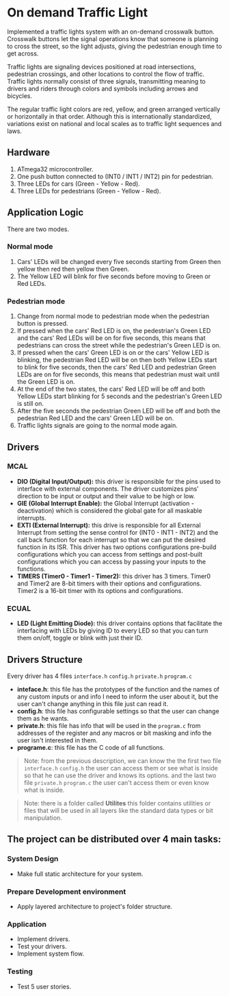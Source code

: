 # On demand Traffic Light
Implemented a traffic lights system with an on-demand crosswalk button. Crosswalk buttons let the signal operations know that someone is planning to cross the street, so the light adjusts, giving the pedestrian enough time to get across.  

Traffic lights are signaling devices positioned at road intersections, pedestrian crossings, and other locations to control the flow of traffic. Traffic lights normally consist of three signals, transmitting meaning to drivers and riders through colors and symbols including arrows and bicycles.  

The regular traffic light colors are red, yellow, and green arranged vertically or horizontally in that order. Although this is internationally standardized, variations exist on national and local scales as to traffic light sequences and laws.  

## Hardware
1. ATmega32 microcontroller.
2. One push button connected to (INT0 / INT1 / INT2) pin for pedestrian.
3. Three LEDs for cars (Green - Yellow - Red).
4. Three LEDs for pedestrians (Green - Yellow - Red).

## Application Logic
There are two modes.

### Normal mode
1. Cars' LEDs will be changed every five seconds starting from Green then yellow then red then yellow then Green.
2. The Yellow LED will blink for five seconds before moving to Green or Red LEDs.

### Pedestrian mode
1. Change from normal mode to pedestrian mode when the pedestrian button is pressed.
2. If pressed when the cars' Red LED is on, the pedestrian's Green LED and the cars' Red LEDs will be on for five seconds, this means that pedestrians can cross the street while the pedestrian's Green LED is on.
3. If pressed when the cars' Green LED is on or the cars' Yellow LED is blinking, the pedestrian Red LED will be on then both Yellow LEDs start to blink for five seconds, then the cars' Red LED and pedestrian Green LEDs are on for five seconds, this means that pedestrian must wait until the Green LED is on.
4. At the end of the two states, the cars' Red LED will be off and both Yellow LEDs start blinking for 5 seconds and the pedestrian's Green LED is still on.
5. After the five seconds the pedestrian Green LED will be off and both the pedestrian Red LED and the cars' Green LED will be on.
6. Traffic lights signals are going to the normal mode again.

## Drivers

### MCAL
* **DIO (Digital Input/Output):** this driver is responsible for the pins used to interface with external components. The driver customizes pins' direction to be input or output and their value to be high or low.
* **GIE (Global Interrupt Enable):** the Global Interrupt (activation - deactivation) which is considered the global gate for all maskable interrupts.
* **EXTI (External Interrupt):** this drive is responsible for all External Interrupt from setting the sense control for (INT0 - INT1 - INT2) and the call back function for each interrupt so that we can put the desired function in its ISR. This driver has two options configurations pre-build configurations which you can access from settings and post-built configurations which you can access by passing your inputs to the functions.
* **TIMERS (Timer0 - Timer1 - Timer2):** this driver has 3 timers. Timer0 and Timer2 are 8-bit timers with their options and configurations. Timer2 is a 16-bit timer with its options and configurations.

### ECUAL
* **LED (Light Emitting Diode):** this driver contains options that facilitate the interfacing with LEDs by giving ID to every LED so that you can turn them on/off, toggle or blink with just their ID.

## Drivers Structure
Every driver has 4 files `interface.h` `config.h` `private.h` `program.c`

* **inteface.h**: this file has the prototypes of the function and the names of any custom inputs or and info I need to inform the user about it, but the user can't change anything in this file just can read it.
* **config.h**: this file has configurable settings so that the user can change them as he wants.
* **private.h**: this file has info that will be used in the `program.c` from addresses of the register and any macros or bit masking and info the user isn't interested in them.
* **programe.c**: this file has the C code of all functions.
> Note: from the previous description, we can know the the first two file `interface.h` `config.h` the user can access them or see what is inside so that he can use the driver and knows its options. and the last two file `private.h` `program.c` the user can't access them or even know what is inside.

> Note: there is a folder called **Utilites** this folder contains utilities or files that will be used in all layers like the standard data types or bit manipulation.

## The project can be distributed over 4 main tasks:

### System Design
* Make full static architecture for your system.

### Prepare Development environment
* Apply layered architecture to project's folder structure.

### Application
* Implement drivers.
* Test your drivers.
* Implement system flow.

### Testing
* Test 5 user stories.